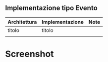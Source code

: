 ## Implementazione tipo Evento
| Architettura | Implementazione | Note |
|--------------|-----------------|------|
| titolo       | titolo          |      |
|              |                 |      |


# Screenshot
